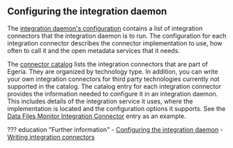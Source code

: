 <!-- SPDX-License-Identifier: CC-BY-4.0 -->
<!-- Copyright Contributors to the Egeria project. -->

## Configuring the integration daemon

The [integration daemon's configuration](/guides/admin/servers/by-server-type/configuring-an-integration-daemon) contains a list of integration connectors that the integration daemon is to run.  The configuration for each integration connector describes the connector implementation to use, how often to call it and the open metadata services that it needs.

The [connector catalog](/connectors/#integration-connectors) lists the integration connectors that are part of Egeria.  They are organized by technology type.  In addition, you can write your own integration connectors for third party technologies currently not supported in the catalog.  The catalog entry for each integration connector provides the information needed to configure it in an integration daemon.  This includes details of the integration service it uses, where the implementation is located and the configuration options it supports.  See the [Data Files Monitor Integration Connector](/connectors/integration/data-files-monitor-integration-connector) entry as an example. 

??? education "Further information"
    - [Configuring the integration daemon](/guides/admin/servers/by-server-type/configuring-an-integration-daemon)
    - [Writing integration connectors](/guides/developer/integration-connectors/overview)

